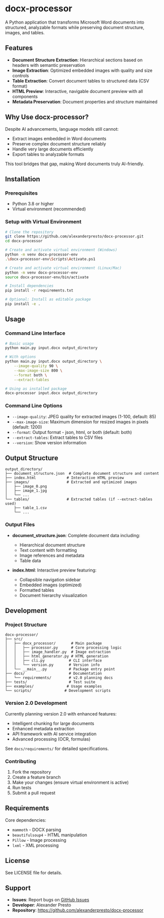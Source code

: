 # docx-processor

A Python application that transforms Microsoft Word documents into structured, analyzable formats while preserving document structure, images, and tables.

## Features

- **Document Structure Extraction**: Hierarchical sections based on headers with semantic preservation
- **Image Extraction**: Optimized embedded images with quality and size controls
- **Table Extraction**: Convert document tables to structured data (CSV format)
- **HTML Preview**: Interactive, navigable document preview with all components
- **Metadata Preservation**: Document properties and structure maintained

## Why Use docx-processor?

Despite AI advancements, language models still cannot:
- Extract images embedded in Word documents
- Preserve complex document structure reliably
- Handle very large documents efficiently
- Export tables to analyzable formats

This tool bridges that gap, making Word documents truly AI-friendly.

## Installation

### Prerequisites

- Python 3.8 or higher
- Virtual environment (recommended)

### Setup with Virtual Environment

```bash
# Clone the repository
git clone https://github.com/alexanderpresto/docx-processor.git
cd docx-processor

# Create and activate virtual environment (Windows)
python -m venv docx-processor-env
.\docx-processor-env\Scripts\Activate.ps1

# Create and activate virtual environment (Linux/Mac)
python -m venv docx-processor-env
source docx-processor-env/bin/activate

# Install dependencies
pip install -r requirements.txt

# Optional: Install as editable package
pip install -e .
```

## Usage

### Command Line Interface

```bash
# Basic usage
python main.py input.docx output_directory

# With options
python main.py input.docx output_directory \
    --image-quality 90 \
    --max-image-size 800 \
    --format both \
    --extract-tables

# Using as installed package
docx-processor input.docx output_directory
```

### Command Line Options

- `--image-quality`: JPEG quality for extracted images (1-100, default: 85)
- `--max-image-size`: Maximum dimension for resized images in pixels (default: 1200)
- `--format`: Output format - json, html, or both (default: both)
- `--extract-tables`: Extract tables to CSV files
- `--version`: Show version information

## Output Structure

```
output_directory/
├── document_structure.json  # Complete document structure and content
├── index.html              # Interactive HTML preview
├── images/                 # Extracted and optimized images
│   ├── image_0.png
│   ├── image_1.jpg
│   └── ...
└── tables/                 # Extracted tables (if --extract-tables used)
    ├── table_1.csv
    └── ...
```

### Output Files

- **document_structure.json**: Complete document data including:
  - Hierarchical document structure
  - Text content with formatting
  - Image references and metadata
  - Table data

- **index.html**: Interactive preview featuring:
  - Collapsible navigation sidebar
  - Embedded images (optimized)
  - Formatted tables
  - Document hierarchy visualization

## Development

### Project Structure

```
docx-processor/
├── src/
│   ├── docx_processor/       # Main package
│   │   ├── processor.py      # Core processing logic
│   │   ├── image_handler.py  # Image extraction
│   │   ├── html_generator.py # HTML generation
│   │   ├── cli.py           # CLI interface
│   │   └── version.py       # Version info
│   └── __main__.py          # Package entry point
├── docs/                    # Documentation
│   └── requirements/        # v2.0 planning docs
├── tests/                   # Test suite
├── examples/               # Usage examples
└── scripts/               # Development scripts
```

### Version 2.0 Development

Currently planning version 2.0 with enhanced features:
- Intelligent chunking for large documents
- Enhanced metadata extraction
- API framework with AI service integration
- Advanced processing (OCR, formulas)

See `docs/requirements/` for detailed specifications.

### Contributing

1. Fork the repository
2. Create a feature branch
3. Make your changes (ensure virtual environment is active)
4. Run tests
5. Submit a pull request

## Requirements

Core dependencies:
- `mammoth` - DOCX parsing
- `beautifulsoup4` - HTML manipulation
- `Pillow` - Image processing
- `lxml` - XML processing

## License

See LICENSE file for details.

## Support

- **Issues**: Report bugs on [GitHub Issues](https://github.com/alexanderpresto/docx-processor/issues)
- **Developer**: Alexander Presto
- **Repository**: <https://github.com/alexanderpresto/docx-processor>
